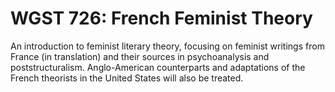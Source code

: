 # WGST 726: French Feminist Theory

An introduction to feminist literary theory, focusing on feminist writings from France (in translation) and their sources in psychoanalysis and poststructuralism. Anglo-American counterparts and adaptations of the French theorists in the United States will also be treated.